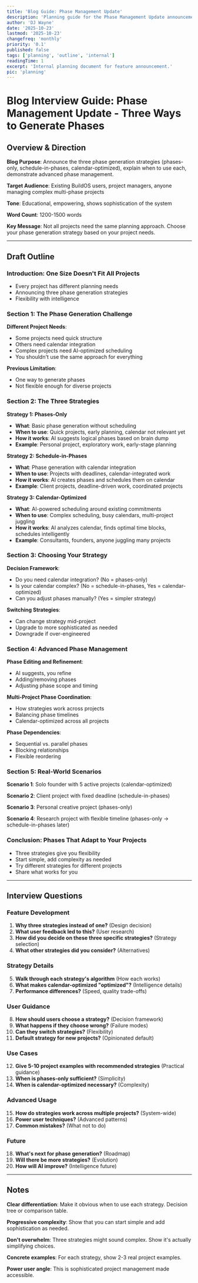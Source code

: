 ```yaml
---
title: 'Blog Guide: Phase Management Update'
description: 'Planning guide for the Phase Management Update announcement.'
author: 'DJ Wayne'
date: '2025-10-23'
lastmod: '2025-10-23'
changefreq: 'monthly'
priority: '0.1'
published: false
tags: ['planning', 'outline', 'internal']
readingTime: 1
excerpt: 'Internal planning document for feature announcement.'
pic: 'planning'
---
```


# Blog Interview Guide: Phase Management Update - Three Ways to Generate Phases

## Overview & Direction

**Blog Purpose**: Announce the three phase generation strategies (phases-only, schedule-in-phases, calendar-optimized), explain when to use each, demonstrate advanced phase management.

**Target Audience**: Existing BuildOS users, project managers, anyone managing complex multi-phase projects

**Tone**: Educational, empowering, shows sophistication of the system

**Word Count**: 1200-1500 words

**Key Message**: Not all projects need the same planning approach. Choose your phase generation strategy based on your project needs.

---

## Draft Outline

### Introduction: One Size Doesn't Fit All Projects

- Every project has different planning needs
- Announcing three phase generation strategies
- Flexibility with intelligence

### Section 1: The Phase Generation Challenge

**Different Project Needs**:

- Some projects need quick structure
- Others need calendar integration
- Complex projects need AI-optimized scheduling
- You shouldn't use the same approach for everything

**Previous Limitation**:

- One way to generate phases
- Not flexible enough for diverse projects

### Section 2: The Three Strategies

**Strategy 1: Phases-Only**

- **What**: Basic phase generation without scheduling
- **When to use**: Quick projects, early planning, calendar not relevant yet
- **How it works**: AI suggests logical phases based on brain dump
- **Example**: Personal project, exploratory work, early-stage planning

**Strategy 2: Schedule-in-Phases**

- **What**: Phase generation with calendar integration
- **When to use**: Projects with deadlines, calendar-integrated work
- **How it works**: AI creates phases and schedules them on calendar
- **Example**: Client projects, deadline-driven work, coordinated projects

**Strategy 3: Calendar-Optimized**

- **What**: AI-powered scheduling around existing commitments
- **When to use**: Complex scheduling, busy calendars, multi-project juggling
- **How it works**: AI analyzes calendar, finds optimal time blocks, schedules intelligently
- **Example**: Consultants, founders, anyone juggling many projects

### Section 3: Choosing Your Strategy

**Decision Framework**:

- Do you need calendar integration? (No = phases-only)
- Is your calendar complex? (No = schedule-in-phases, Yes = calendar-optimized)
- Can you adjust phases manually? (Yes = simpler strategy)

**Switching Strategies**:

- Can change strategy mid-project
- Upgrade to more sophisticated as needed
- Downgrade if over-engineered

### Section 4: Advanced Phase Management

**Phase Editing and Refinement**:

- AI suggests, you refine
- Adding/removing phases
- Adjusting phase scope and timing

**Multi-Project Phase Coordination**:

- How strategies work across projects
- Balancing phase timelines
- Calendar-optimized across all projects

**Phase Dependencies**:

- Sequential vs. parallel phases
- Blocking relationships
- Flexible reordering

### Section 5: Real-World Scenarios

**Scenario 1**: Solo founder with 5 active projects (calendar-optimized)

**Scenario 2**: Client project with fixed deadline (schedule-in-phases)

**Scenario 3**: Personal creative project (phases-only)

**Scenario 4**: Research project with flexible timeline (phases-only → schedule-in-phases later)

### Conclusion: Phases That Adapt to Your Projects

- Three strategies give you flexibility
- Start simple, add complexity as needed
- Try different strategies for different projects
- Share what works for you

---

## Interview Questions

### Feature Development

1. **Why three strategies instead of one?** (Design decision)
2. **What user feedback led to this?** (User research)
3. **How did you decide on these three specific strategies?** (Strategy selection)
4. **What other strategies did you consider?** (Alternatives)

### Strategy Details

5. **Walk through each strategy's algorithm** (How each works)
6. **What makes calendar-optimized "optimized"?** (Intelligence details)
7. **Performance differences?** (Speed, quality trade-offs)

### User Guidance

8. **How should users choose a strategy?** (Decision framework)
9. **What happens if they choose wrong?** (Failure modes)
10. **Can they switch strategies?** (Flexibility)
11. **Default strategy for new projects?** (Opinionated default)

### Use Cases

12. **Give 5-10 project examples with recommended strategies** (Practical guidance)
13. **When is phases-only sufficient?** (Simplicity)
14. **When is calendar-optimized necessary?** (Complexity)

### Advanced Usage

15. **How do strategies work across multiple projects?** (System-wide)
16. **Power user techniques?** (Advanced patterns)
17. **Common mistakes?** (What not to do)

### Future

18. **What's next for phase generation?** (Roadmap)
19. **Will there be more strategies?** (Evolution)
20. **How will AI improve?** (Intelligence future)

---

## Notes

**Clear differentiation**: Make it obvious when to use each strategy. Decision tree or comparison table.

**Progressive complexity**: Show that you can start simple and add sophistication as needed.

**Don't overwhelm**: Three strategies might sound complex. Show it's actually simplifying choices.

**Concrete examples**: For each strategy, show 2-3 real project examples.

**Power user angle**: This is sophisticated project management made accessible.
